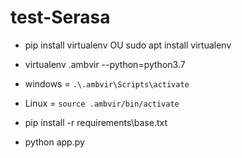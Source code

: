 # test-Serasa

- pip install virtualenv OU sudo apt install virtualenv

- virtualenv .ambvir --python=python3.7

- windows = `.\.ambvir\Scripts\activate`
- Linux = `source .ambvir/bin/activate`

- pip install -r requirements\base.txt

- python app.py